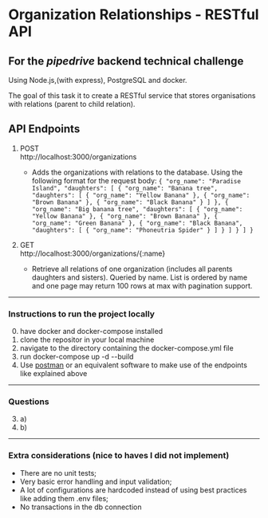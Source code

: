 # Organization Relationships - RESTful API

## For the _pipedrive_ backend technical challenge
Using Node.js,(with express), PostgreSQL and docker.

The goal of this task it to create a RESTful service that stores organisations with relations (parent to child relation).

## API Endpoints

1. POST  
    http://localhost:3000/organizations
     - Adds the organizations with relations to the database.
     Using the following format for the request body:
    `
    {
	"org_name": "Paradise Island",
	"daughters": [
		{
			"org_name": "Banana tree",
			"daughters": [
				{
					"org_name": "Yellow Banana"
				},
				{
					"org_name": "Brown Banana"
				},
				{
					"org_name": "Black Banana"
				}
			]
		},
		{
			"org_name": "Big banana tree",
			"daughters": [
				{
					"org_name": "Yellow Banana"
				},
				{
					"org_name": "Brown Banana"
				},
				{
					"org_name": "Green Banana"
				},
				{
					"org_name": "Black Banana",
					"daughters": [
						{
							"org_name": "Phoneutria Spider"
						}
					]
				}
			]
		}
	]
	}
    `
     

2. GET  
    http://localhost:3000/organizations/{:name}
    - Retrieve all relations of one organization (includes all parents daughters and sisters). Queried by name. List is ordered by name and one page may return 100 rows at max with pagination support.

------

### Instructions to run the project locally

0. have docker and docker-compose installed
1. clone the repositor in your local machine
2. navigate to the directory containing the docker-compose.yml file
3. run docker-compose up -d --build
4. Use [postman](https://www.getpostman.com/) or an equivalent software to make use of the endpoints like explained above

------

### Questions

3. a)
3. b) 

------

### Extra considerations (nice to haves I did not implement)

- There are no unit tests;
- Very basic error handling and input validation;
- A lot of configurations are hardcoded instead of using best practices like adding them .env files;
- No transactions in the db connection

